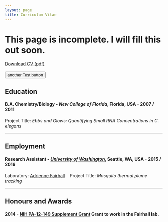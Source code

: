 ```yaml
---
layout: page
title: Curriculum Vitae
---
```


# This page is incomplete. I will fill this out soon.

<div class="get-started-wrap">
    <a class="btn btn-success btn-lg get-started-btn" href="https://github.com/isomerase/Decal-LaTeX-CV/raw/master/RDecal%20CV.pdf">Download CV (pdf)</a>
</div>
<br/>  


<button type="button" class="btn btn-default" id="contact-btn">
  another Test button
</button>

## Education

#### **B.A. Chemistry/Biology** - *New College of Florida*, Florida, USA - 2007 / 2011
Project Title: *Ebbs and Glows: Quantifying Small RNA Concentrations in C. elegans*


---

## Employment

#### **Research Assistant** - [*University of Washington*](uw.edu), Seattle, WA, USA - 2015 / 2016
Laboratory: [Adrienne Fairhall](link) &nbsp;&nbsp;
Project Title: *Mosquito thermal plume tracking*

---

## Honours and Awards

#### 2014 - [NIH PA-12-149 Supplement Grant](www.nih.gov) Grant to work in the Fairhall lab.


